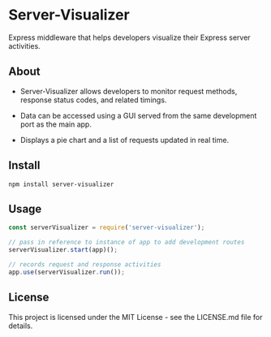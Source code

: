 # Server-Visualizer
Express middleware that helps developers visualize their Express server activities.


## About
- Server-Visualizer allows developers to monitor request methods, response status codes, and related timings. 

- Data can be accessed using a GUI served from the same development port as the main app. 

- Displays a pie chart and a list of requests updated in real time.


## Install
```shell
npm install server-visualizer
```


## Usage
```javascript
const serverVisualizer = require('server-visualizer');

// pass in reference to instance of app to add development routes
serverVisualizer.start(app)();

// records request and response activities
app.use(serverVisualizer.run());
```

## License
This project is licensed under the MIT License - see the LICENSE.md file for details.